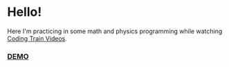 # Hello!

Here I'm practicing in some math and physics programming while watching [Coding Train Videos](https://www.youtube.com/user/shiffman/videos).

### [DEMO](https://manneredboor.github.io/coding-train-practice/)
